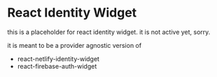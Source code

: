 # React Identity Widget

this is a placeholder for react identity widget. it is not active yet, sorry.

it is meant to be a provider agnostic version of

- react-netlify-identity-widget
- react-firebase-auth-widget
